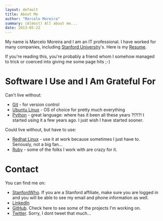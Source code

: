 ```yaml
---
layout: default
title: About Me
author: "Marcelo Moreira"
summary: (Almost) All about me...
date: 2013-05-22
---
```


My name is Marcelo Moreira and I am an IT professional. I have worked for many companies, including [Stanford University](http://www.stanford.edu)'s. Here is my [Resume](not.sure.where.to.put.it).

If you're reading this, you're probably a friend whom I somehow managed to trick or coerced into giving me some page hits ;-)

# Software I Use and I Am Grateful For

Can't live without:

 * [Git](http://git-scm.com) - for version control
 * [Ubuntu Linux](http://www.ubuntu.com) - OS of choice for pretty much everything
 * [Python](http://www.python.org) - great language: where has it been all these years ?!?!?! I started using it a few years ago. I just wish I have started sooner.

Could live without, but have to use:

 * [Redhat Linux](http://www.redhat.com) - use it at work because sometimes I just have to. Seriously, not a big fan...
 * [Ruby](http://www.ruby-lang.org) - some of the folks I work with are crazy for it.

# Contact

You can find me on:

 * [StanfordWho](https://stanfordwho.stanford.edu/SWApp/detailAction.do?search=marcelo%20moreira&key=DR941B955). If you are a Stanford affiliate, make sure you are logged in and you will be able to see my email and phone information as well.
 * [LinkedIn](http://www.linkedin.com/in/marcelom/)
 * [GitHub](https://github.com/marcelom). Check here to see some of the projects I'm working on.
 * [Twitter](https://twitter.com/msm30670). Sorry, I dont tweet that much...
